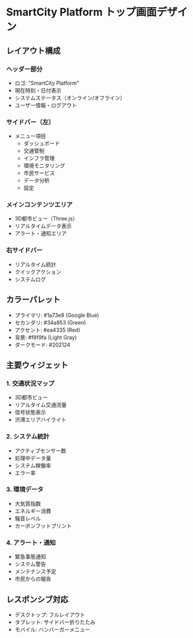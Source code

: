 # SmartCity Platform トップ画面デザイン

## レイアウト構成

### ヘッダー部分
- ロゴ: "SmartCity Platform"
- 現在時刻・日付表示
- システムステータス（オンライン/オフライン）
- ユーザー情報・ログアウト

### サイドバー（左）
- メニュー項目
  - ダッシュボード
  - 交通管制
  - インフラ管理
  - 環境モニタリング
  - 市民サービス
  - データ分析
  - 設定

### メインコンテンツエリア
- 3D都市ビュー（Three.js）
- リアルタイムデータ表示
- アラート・通知エリア

### 右サイドバー
- リアルタイム統計
- クイックアクション
- システムログ

## カラーパレット
- プライマリ: #1a73e8 (Google Blue)
- セカンダリ: #34a853 (Green)
- アクセント: #ea4335 (Red)
- 背景: #f8f9fa (Light Gray)
- ダークモード: #202124

## 主要ウィジェット

### 1. 交通状況マップ
- 3D都市ビュー
- リアルタイム交通流量
- 信号状態表示
- 渋滞エリアハイライト

### 2. システム統計
- アクティブセンサー数
- 処理中データ量
- システム稼働率
- エラー率

### 3. 環境データ
- 大気質指数
- エネルギー消費
- 騒音レベル
- カーボンフットプリント

### 4. アラート・通知
- 緊急事態通知
- システム警告
- メンテナンス予定
- 市民からの報告

## レスポンシブ対応
- デスクトップ: フルレイアウト
- タブレット: サイドバー折りたたみ
- モバイル: ハンバーガーメニュー 